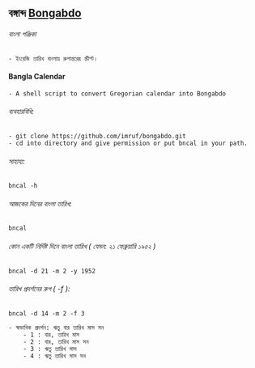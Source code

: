 বঙ্গাব্দ  [Bongabdo](https://github.com/imruf/bongabdo.git)
------

###### বাংলা পঞ্জিকা
	- ইংরেজি তারিখ বাংলায় রুপান্তরের স্ক্রীপ্ট।
	
#### Bangla Calendar
    - A shell script to convert Gregorian calendar into Bongabdo

###### ব্যবহারবিধি:
	- git clone https://github.com/imruf/bongabdo.git
	- cd into directory and give permission or put bncal in your path.

###### সাহায্য:
```
bncal -h
```

###### আজকের দিনের বাংলা তারিখ:
```
bncal
```
###### কোন একটি নির্দিষ্ট দিনে বাংলা তারিখ ( যেমন: ২১ ফেব্রুয়ারি ১৯৫২ )
```
bncal -d 21 -m 2 -y 1952
```

###### তারিখ প্রদর্শনের রুপ ( -f ):
```
bncal -d 14 -m 2 -f 3 
```
	- স্বাভাবিক প্রদর্শন: ঋতু বার তারিখ মাস সন
    	- 1 : বার, তারিখ মাস
    	- 2 : বার, তারিখ মাস সন
    	- 3 : ঋতু তারিখ মাস
    	- 4 : ঋতু তারিখ মাস সন
